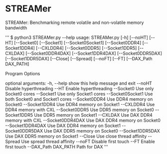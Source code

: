 # STREAMer
STREAMer: Benchmarking remote volatile and non-volatile memory bandwidth

'''
$ python3 STREAMer.py --help
usage: STREAMer.py [-h] [--noHT] [--HT] [--Socket0] [--Socket1]
                   [--Socket0Socket1] [--Socket0DDR4] [--Socket1DDR4]
                   [--CXLDDR4] [--Socket0DDR5] [--Socket1DDR5] [--CXLDAX]
                   [--Socket0DDR4DAX] [--Socket1DDR4DAX] [--Socket0DDR5DAX]
                   [--Socket1DDR5DAX] [--Close] [--Spread] [--noFT] [--FT]
                   [--DAX_Path DAX_PATH]

Program Options

optional arguments:
  -h, --help           show this help message and exit
  --noHT               Disable hyperthreading
  --HT                 Enable hyperthreading
  --Socket0            Use only Socket0 cores
  --Socket1            Use only Socket1 cores
  --Socket0Socket1     Use both Socket0 and Socket1 cores
  --Socket0DDR4        Use DDR4 memory on Socket0
  --Socket1DDR4        Use DDR4 memory on Socket1
  --CXLDDR4            Use DDR4 memory with CXL
  --Socket0DDR5        Use DDR5 memory on Socket0
  --Socket1DDR5        Use DDR5 memory on Socket1
  --CXLDAX             Use DAX DDR4 memory with CXL
  --Socket0DDR4DAX     Use DAX DDR4 memory on Socket0
  --Socket1DDR4DAX     Use DAX DDR4 memory on Socket1
  --Socket0DDR5DAX     Use DAX DDR5 memory on Socket0
  --Socket1DDR5DAX     Use DAX DDR5 memory on Socket1
  --Close              Use close thread affinity
  --Spread             Use spread thread affinity
  --noFT               Disable first touch
  --FT                 Enable first touch
  --DAX_Path DAX_PATH  Path for DAX
'''

